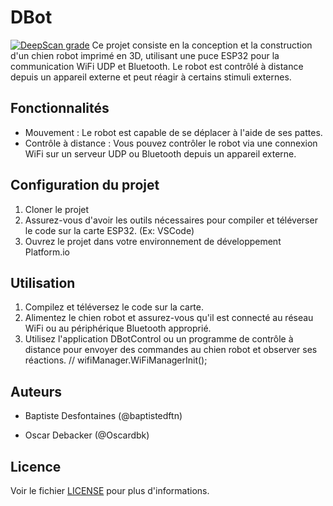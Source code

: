 # DBot
[![DeepScan grade](https://deepscan.io/api/teams/10089/projects/24928/branches/771414/badge/grade.svg)](https://deepscan.io/dashboard#view=project&tid=10089&pid=24928&bid=771414)
Ce projet consiste en la conception et la construction d'un chien robot imprimé en 3D, utilisant une puce ESP32 pour la communication WiFi UDP et Bluetooth. Le robot est contrôlé à distance depuis un appareil externe et peut réagir à certains stimuli externes.

## Fonctionnalités

- Mouvement : Le robot est capable de se déplacer à l'aide de ses pattes.
- Contrôle à distance : Vous pouvez contrôler le robot via une connexion WiFi sur un serveur UDP ou Bluetooth depuis un appareil externe.


## Configuration du projet

1. Cloner le projet
2. Assurez-vous d'avoir les outils nécessaires pour compiler et téléverser le code sur la carte ESP32.
(Ex: VSCode)
3. Ouvrez le projet dans votre environnement de développement Platform.io


## Utilisation

1. Compilez et téléversez le code sur la carte.
2. Alimentez le chien robot et assurez-vous qu'il est connecté au réseau WiFi ou au périphérique Bluetooth approprié.
3. Utilisez l'application DBotControl ou un programme de contrôle à distance pour envoyer des commandes au chien robot et observer ses réactions.
    // wifiManager.WiFiManagerInit();
## Auteurs

- Baptiste Desfontaines (@baptistedftn)

- Oscar Debacker (@Oscardbk)

## Licence

Voir le fichier [LICENSE](LICENSE) pour plus d'informations.

